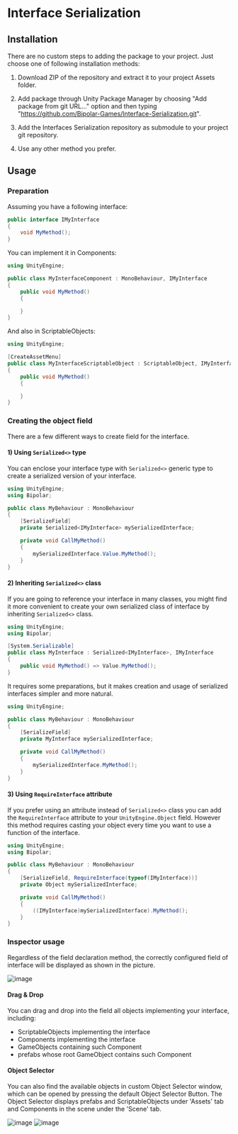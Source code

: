 # Interface Serialization

## Installation 
There are no custom steps to adding the package to your project. Just choose one of following installation methods:

1) Download ZIP of the repository and extract it to your project Assets folder.

2) Add package through Unity Package Manager by choosing "Add package from git URL..." option and then typing "https://github.com/Bipolar-Games/Interface-Serialization.git".

3) Add the Interfaces Serialization repository as submodule to your project git repository.

4) Use any other method you prefer.

## Usage

### Preparation
Assuming you have a following interface:

```cs
public interface IMyInterface
{
    void MyMethod();
}
```

You can implement it in Components:
```cs
using UnityEngine;

public class MyInterfaceComponent : MonoBehaviour, IMyInterface
{
    public void MyMethod()
    {

    }
}
```

And also in ScriptableObjects: 
```cs
using UnityEngine;

[CreateAssetMenu]
public class MyInterfaceScriptableObject : ScriptableObject, IMyInterface
{
    public void MyMethod()
    {

    }
}
```

### Creating the object field

There are a few different ways to create field for the interface. 

#### 1) Using `Serialized<>` type

You can enclose your interface type with `Serialized<>` generic type to create a serialized version of your interface.

```cs
using UnityEngine;
using Bipolar;

public class MyBehaviour : MonoBehaviour
{
    [SerializeField]
    private Serialized<IMyInterface> mySerializedInterface;

    private void CallMyMethod()
    {
        mySerializedInterface.Value.MyMethod();
    }
}
```



#### 2) Inheriting `Serialized<>` class

If you are going to reference your interface in many classes, you might find it more convenient to create your own serialized class of interface by inheriting `Serialized<>` class.

```cs
using UnityEngine;
using Bipolar;

[System.Serializable]
public class MyInterface : Serialized<IMyInterface>, IMyInterface
{
    public void MyMethod() => Value.MyMethod();
}
```

It requires some preparations, but it makes creation and usage of serialized interfaces simpler and more natural.

```cs
using UnityEngine;

public class MyBehaviour : MonoBehaviour
{
    [SerializeField]
    private MyInterface mySerializedInterface;

    private void CallMyMethod()
    {
        mySerializedInterface.MyMethod();
    }
}
```

#### 3) Using `RequireInterface` attribute

If you prefer using an attribute instead of `Serialized<>` class you can add the `RequireInterface` attribute to your `UnityEngine.Object` field. However this method requires casting your object every time you want to use a function of the interface.

```cs
using UnityEngine;
using Bipolar;

public class MyBehaviour : MonoBehaviour
{
    [SerializeField, RequireInterface(typeof(IMyInterface))]
    private Object mySerializedInterface;

    private void CallMyMethod()
    {
        ((IMyInterface)mySerializedInterface).MyMethod();
    }
}
```

### Inspector usage

Regardless of the field declaration method, the correctly configured field of interface will be displayed as shown in the picture.

![image](https://github.com/user-attachments/assets/23727899-8c6d-40d2-ae25-bb860b7ec003)

#### Drag & Drop

You can drag and drop into the field all objects implementing your interface, including:
- ScriptableObjects implementing the interface
- Components implementing the interface
- GameObjects containing such Component
- prefabs whose root GameObject contains such Component

#### Object Selector

You can also find the available objects in custom Object Selector window, which can be opened by pressing the default Object Selector Button. The Object Selector displays prefabs and ScriptableObjects under 'Assets' tab and Components in the scene under the 'Scene' tab.

![image](https://github.com/user-attachments/assets/65514655-23e2-4617-bca9-ebdff2465262)
![image](https://github.com/user-attachments/assets/690786ff-8bea-418f-a592-37a87c4c8c42)



